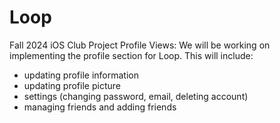 # Loop
Fall 2024 iOS Club Project
Profile Views:
We will be working on implementing the profile section for Loop.
This will include:
- updating profile information
- updating profile picture
- settings (changing password, email, deleting account)
- managing friends and adding friends

